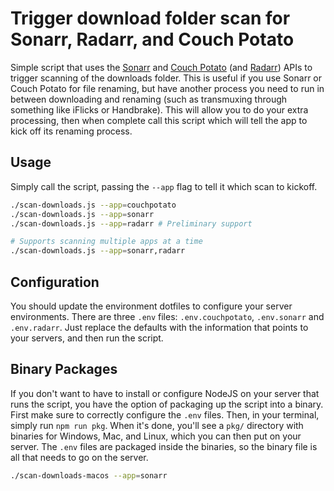 # Trigger download folder scan for Sonarr, Radarr, and Couch Potato

Simple script that uses the [Sonarr](http://sonarr.tv) and [Couch Potato](https://couchpota.to)
(and [Radarr](http://radarr.video)) APIs to trigger scanning of the downloads folder. This is useful
if you use Sonarr or Couch Potato for file renaming, but have another process you need to run in
between downloading and renaming (such as transmuxing through something like iFlicks or Handbrake).
This will allow you to do your extra processing, then when complete call this script which will tell
the app to kick off its renaming process.

## Usage

Simply call the script, passing the `--app` flag to tell it which scan to kickoff.

```sh
./scan-downloads.js --app=couchpotato
./scan-downloads.js --app=sonarr
./scan-downloads.js --app=radarr # Preliminary support

# Supports scanning multiple apps at a time
./scan-downloads.js --app=sonarr,radarr
```

## Configuration

You should update the environment dotfiles to configure your server environments. There are three
`.env` files: `.env.couchpotato`, `.env.sonarr` and `.env.radarr`. Just replace the defaults with
the information that points to your servers, and then run the script.

## Binary Packages

If you don't want to have to install or configure NodeJS on your server that runs the script, you
have the option of packaging up the script into a binary. First make sure to correctly configure the
`.env` files. Then, in your terminal, simply run `npm run pkg`. When it's done, you'll see a `pkg/`
directory with binaries for Windows, Mac, and Linux, which you can then put on your server. The
`.env` files are packaged inside the binaries, so the binary file is all that needs to go on the
server.

```sh
./scan-downloads-macos --app=sonarr
```

